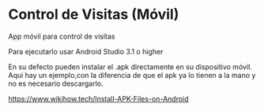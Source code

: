 # Control de Visitas (Móvil)

App móvil para control de visitas



Para ejecutarlo usar Android Studio 3.1 o higher


En su defecto pueden instalar el .apk directamente en su dispositivo móvil. Aqui hay un ejemplo,con la diferencia de que el apk ya lo tienen a la mano y no es necesario descargarlo.


https://www.wikihow.tech/Install-APK-Files-on-Android







